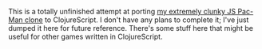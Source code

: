 This is a totally unfinished attempt at porting [my extremely clunky JS Pac-Man
clone][1] to ClojureScript. I don't have any plans to complete it; I've just dumped
it here for future reference. There's some stuff here that might be useful for
other games written in ClojureScript.

[1]: https://github.com/harto/pacman